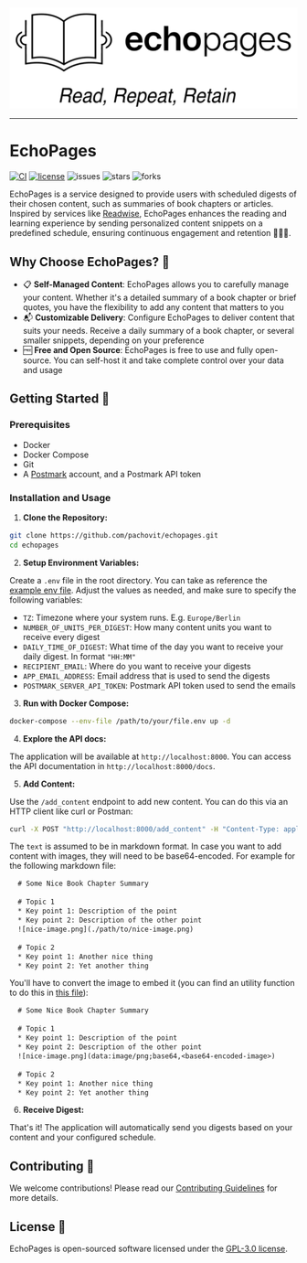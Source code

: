 <p align="center">
  <img src="https://github.com/pachovit/echopages/blob/main/.resources/logo_slogan.png" width="800"/>
</p>

---

# EchoPages

[![CI](https://img.shields.io/github/actions/workflow/status/pachovit/echopages/ci.yml)](https://github.com/pachovit/echopages/actions)
[![license](https://img.shields.io/github/license/pachovit/echopages)](https://github.com/pachovit/echopages/blob/main/LICENSE)
![issues](https://img.shields.io/github/issues/pachovit/echopages)
![stars](https://img.shields.io/github/stars/pachovit/echopages)
![forks](https://img.shields.io/github/forks/pachovit/echopages)

EchoPages is a service designed to provide users with scheduled digests of their chosen content, such as summaries of book chapters or articles. Inspired by services like [Readwise](https://readwise.io/), EchoPages enhances the reading and learning experience by sending personalized content snippets on a predefined schedule, ensuring continuous engagement and retention 📖🔁🧠.

## Why Choose EchoPages? 🌟

- 📋 **Self-Managed Content**: EchoPages allows you to carefully manage your content. Whether it's a detailed summary of a book chapter or brief quotes, you have the flexibility to add any content that matters to you
- 📬 **Customizable Delivery**: Configure EchoPages to deliver content that suits your needs. Receive a daily summary of a book chapter, or several smaller snippets, depending on your preference
- 🆓 **Free and Open Source**: EchoPages is free to use and fully open-source. You can self-host it and take complete control over your data and usage

## Getting Started 🚀

### Prerequisites

- Docker
- Docker Compose
- Git
- A [Postmark](https://postmarkapp.com/) account, and a Postmark API token

### Installation and Usage

1. **Clone the Repository:**

  ```sh
  git clone https://github.com/pachovit/echopages.git
  cd echopages
  ```

2. **Setup Environment Variables:**

  Create a `.env` file in the root directory. You can take as reference the [example env file](example.env). Adjust the values as needed, and make sure to specify the following variables:

  - `TZ`: Timezone where your system runs. E.g. `Europe/Berlin`
  - `NUMBER_OF_UNITS_PER_DIGEST`: How many content units you want to receive every digest
  - `DAILY_TIME_OF_DIGEST`: What time of the day you want to receive your daily digest. In format `"HH:MM"`
  - `RECIPIENT_EMAIL`: Where do you want to receive your digests
  - `APP_EMAIL_ADDRESS`: Email address that is used to send the digests
  - `POSTMARK_SERVER_API_TOKEN`: Postmark API token used to send the emails

3. **Run with Docker Compose:**

  ```sh
  docker-compose --env-file /path/to/your/file.env up -d
  ```

4. **Explore the API docs:**

  The application will be available at `http://localhost:8000`. You can access the API documentation in `http://localhost:8000/docs`.

5. **Add Content:**

  Use the `/add_content` endpoint to add new content. You can do this via an HTTP client like curl or Postman:

  ```sh
  curl -X POST "http://localhost:8000/add_content" -H "Content-Type: application/json" -d '{"source": "Book Name", "author": "One Author", "location": "Chapter 1", "text": "some long markdown summary"}'
  ```

  The `text` is assumed to be in markdown format. In case you want to add content with images, they will need to be base64-encoded. For example for the following markdown file:

  ```
    # Some Nice Book Chapter Summary
    
    # Topic 1
    * Key point 1: Description of the point
    * Key point 2: Description of the other point
    ![nice-image.png](./path/to/nice-image.png)
    
    # Topic 2
    * Key point 1: Another nice thing
    * Key point 2: Yet another thing
  ```

  You'll have to convert the image to embed it (you can find an utility function to do this in [this file](utils/markdown_processing.py)):
  ```
    # Some Nice Book Chapter Summary
    
    # Topic 1
    * Key point 1: Description of the point
    * Key point 2: Description of the other point
    ![nice-image.png](data:image/png;base64,<base64-encoded-image>)
    
    # Topic 2
    * Key point 1: Another nice thing
    * Key point 2: Yet another thing
  ```
  
6. **Receive Digest:**

  That's it! The application will automatically send you digests based on your content and your configured schedule.

## Contributing 🤝

We welcome contributions! Please read our [Contributing Guidelines](CONTRIBUTING.md) for more details.

## License 📄

EchoPages is open-sourced software licensed under the [GPL-3.0 license](LICENSE).